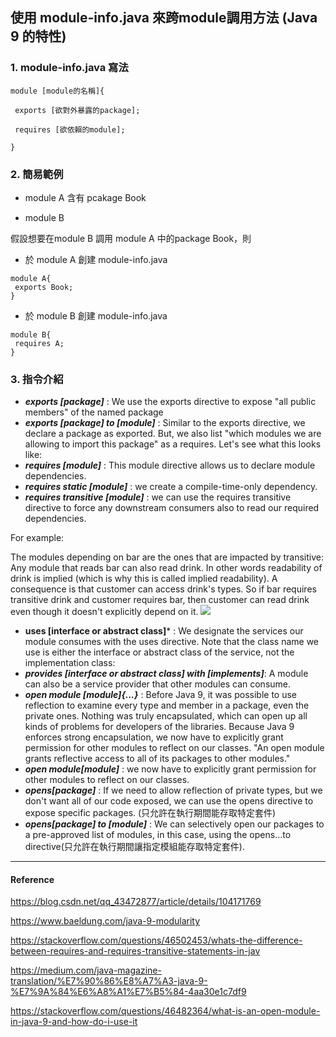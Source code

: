 ## 使用 module-info.java 來跨module調用方法 (Java 9 的特性)

### 1. module-info.java 寫法
```
module [module的名稱]{

 exports [欲對外暴露的package];
 
 requires [欲依賴的module];
 
}
```

### 2. 簡易範例

* module A 含有 pcakage Book

* module B

假設想要在module B 調用 module A 中的package Book，則

- 於 module A 創建 module-info.java 
```
module A{
 exports Book;
}
```
- 於 module B  創建 module-info.java 
```
module B{
 requires A;
}
```
### 3. 指令介紹
* ***exports [package]*** : We use the exports directive to expose "all public members" of the named package
* ***exports [package] to [module]*** : Similar to the exports directive, we declare a package as exported. But, we also list "which modules we are allowing to import this package" as a requires. Let's see what this looks like:
* ***requires [module]*** : This module directive allows us to declare module dependencies.
* ***requires static [module]*** : we create a compile-time-only dependency.
* ***requires transitive [module]*** : we can use the requires transitive directive to force any downstream consumers also to read our required dependencies.

For example:

The modules depending on bar are the ones that are impacted by transitive: Any module that reads bar can also read drink. In other words readability of drink is implied (which is why this is called implied readability). A consequence is that customer can access drink's types.
So if bar requires transitive drink and customer requires bar, then customer can read drink even though it doesn't explicitly depend on it.
<img src = "https://i.stack.imgur.com/fbZwV.png">
* **uses [interface or abstract class]*** : We designate the services our module consumes with the uses directive. Note that the class name we use is either the interface or abstract class of the service, not the implementation class:
* ***provides [interface or abstract class] with [implements]***: A module can also be a service provider that other modules can consume.
* ***open module [module]{...}*** : Before Java 9, it was possible to use reflection to examine every type and member in a package, even the private ones. Nothing was truly encapsulated, which can open up all kinds of problems for developers of the libraries. Because Java 9 enforces strong encapsulation, we now have to explicitly grant permission for other modules to reflect on our classes. "An open module grants reflective access to all of its packages to other modules."
* ***open module[module]*** : we now have to explicitly grant permission for other modules to reflect on our classes.
* ***opens[package]*** : If we need to allow reflection of private types, but we don't want all of our code exposed, we can use the opens directive to expose specific packages. (只允許在執行期間能存取特定套件)
* ***opens[package] to [module]*** : We can selectively open our packages to a pre-approved list of modules, in this case, using the opens…to directive(只允許在執行期間讓指定模組能存取特定套件).
---
#### Reference

https://blog.csdn.net/qq_43472877/article/details/104171769

https://www.baeldung.com/java-9-modularity

https://stackoverflow.com/questions/46502453/whats-the-difference-between-requires-and-requires-transitive-statements-in-jav

https://medium.com/java-magazine-translation/%E7%90%86%E8%A7%A3-java-9-%E7%9A%84%E6%A8%A1%E7%B5%84-4aa30e1c7df9

https://stackoverflow.com/questions/46482364/what-is-an-open-module-in-java-9-and-how-do-i-use-it
